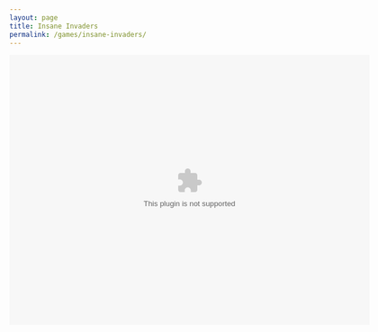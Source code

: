 ```yaml
---
layout: page
title: Insane Invaders
permalink: /games/insane-invaders/
---
```

<center>
<object width="640" height="480">
<embed class="game-swf" src="{{ site.url | prepend: site.baseurl }}/data/swfgames/Insane Invaders - 1.2.0.swf" width="640" height="480">
</object>
</center>

